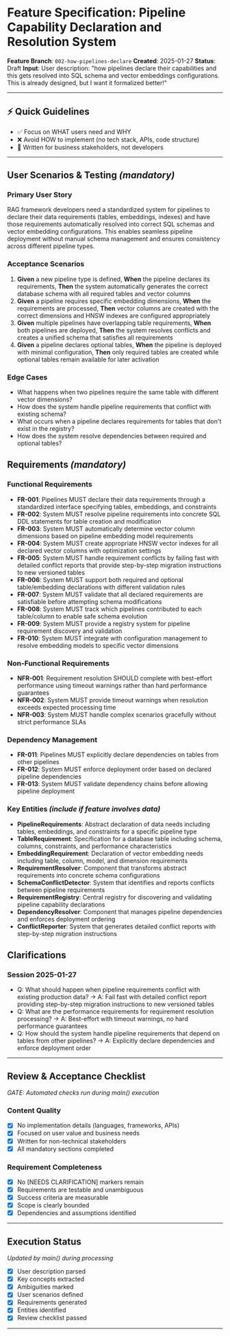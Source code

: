 # Feature Specification: Pipeline Capability Declaration and Resolution System

**Feature Branch**: `002-how-pipelines-declare`
**Created**: 2025-01-27
**Status**: Draft
**Input**: User description: "how pipelines declare their capabilities and this gets resolved into SQL schema and vector embeddings configurations. This is already designed, but I want it formalized better!"

---

## ⚡ Quick Guidelines
- ✅ Focus on WHAT users need and WHY
- ❌ Avoid HOW to implement (no tech stack, APIs, code structure)
- 👥 Written for business stakeholders, not developers

---

## User Scenarios & Testing *(mandatory)*

### Primary User Story
RAG framework developers need a standardized system for pipelines to declare their data requirements (tables, embeddings, indexes) and have those requirements automatically resolved into correct SQL schemas and vector embedding configurations. This enables seamless pipeline deployment without manual schema management and ensures consistency across different pipeline types.

### Acceptance Scenarios
1. **Given** a new pipeline type is defined, **When** the pipeline declares its requirements, **Then** the system automatically generates the correct database schema with all required tables and vector columns
2. **Given** a pipeline requires specific embedding dimensions, **When** the requirements are processed, **Then** vector columns are created with the correct dimensions and HNSW indexes are configured appropriately
3. **Given** multiple pipelines have overlapping table requirements, **When** both pipelines are deployed, **Then** the system resolves conflicts and creates a unified schema that satisfies all requirements
4. **Given** a pipeline declares optional tables, **When** the pipeline is deployed with minimal configuration, **Then** only required tables are created while optional tables remain available for later activation

### Edge Cases
- What happens when two pipelines require the same table with different vector dimensions?
- How does the system handle pipeline requirements that conflict with existing schema?
- What occurs when a pipeline declares requirements for tables that don't exist in the registry?
- How does the system resolve dependencies between required and optional tables?

## Requirements *(mandatory)*

### Functional Requirements
- **FR-001**: Pipelines MUST declare their data requirements through a standardized interface specifying tables, embeddings, and constraints
- **FR-002**: System MUST resolve pipeline requirements into concrete SQL DDL statements for table creation and modification
- **FR-003**: System MUST automatically determine vector column dimensions based on pipeline embedding model requirements
- **FR-004**: System MUST create appropriate HNSW vector indexes for all declared vector columns with optimization settings
- **FR-005**: System MUST handle requirement conflicts by failing fast with detailed conflict reports that provide step-by-step migration instructions to new versioned tables
- **FR-006**: System MUST support both required and optional table/embedding declarations with different validation rules
- **FR-007**: System MUST validate that all declared requirements are satisfiable before attempting schema modifications
- **FR-008**: System MUST track which pipelines contributed to each table/column to enable safe schema evolution
- **FR-009**: System MUST provide a registry system for pipeline requirement discovery and validation
- **FR-010**: System MUST integrate with configuration management to resolve embedding models to specific vector dimensions

### Non-Functional Requirements
- **NFR-001**: Requirement resolution SHOULD complete with best-effort performance using timeout warnings rather than hard performance guarantees
- **NFR-002**: System MUST provide timeout warnings when resolution exceeds expected processing time
- **NFR-003**: System MUST handle complex scenarios gracefully without strict performance SLAs

### Dependency Management
- **FR-011**: Pipelines MUST explicitly declare dependencies on tables from other pipelines
- **FR-012**: System MUST enforce deployment order based on declared pipeline dependencies
- **FR-013**: System MUST validate dependency chains before allowing pipeline deployment

### Key Entities *(include if feature involves data)*
- **PipelineRequirements**: Abstract declaration of data needs including tables, embeddings, and constraints for a specific pipeline type
- **TableRequirement**: Specification for a database table including schema, columns, constraints, and performance characteristics
- **EmbeddingRequirement**: Declaration of vector embedding needs including table, column, model, and dimension requirements
- **RequirementResolver**: Component that transforms abstract requirements into concrete schema configurations
- **SchemaConflictDetector**: System that identifies and reports conflicts between pipeline requirements
- **RequirementRegistry**: Central registry for discovering and validating pipeline capability declarations
- **DependencyResolver**: Component that manages pipeline dependencies and enforces deployment ordering
- **ConflictReporter**: System that generates detailed conflict reports with step-by-step migration instructions

## Clarifications

### Session 2025-01-27
- Q: What should happen when pipeline requirements conflict with existing production data? → A: Fail fast with detailed conflict report providing step-by-step migration instructions to new versioned tables
- Q: What are the performance requirements for requirement resolution processing? → A: Best-effort with timeout warnings, no hard performance guarantees
- Q: How should the system handle pipeline requirements that depend on tables from other pipelines? → A: Explicitly declare dependencies and enforce deployment order

---

## Review & Acceptance Checklist
*GATE: Automated checks run during main() execution*

### Content Quality
- [x] No implementation details (languages, frameworks, APIs)
- [x] Focused on user value and business needs
- [x] Written for non-technical stakeholders
- [x] All mandatory sections completed

### Requirement Completeness
- [x] No [NEEDS CLARIFICATION] markers remain
- [x] Requirements are testable and unambiguous
- [x] Success criteria are measurable
- [x] Scope is clearly bounded
- [x] Dependencies and assumptions identified

---

## Execution Status
*Updated by main() during processing*

- [x] User description parsed
- [x] Key concepts extracted
- [x] Ambiguities marked
- [x] User scenarios defined
- [x] Requirements generated
- [x] Entities identified
- [x] Review checklist passed

---